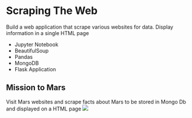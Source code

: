 # Scraping The Web
Build a web application that scrape various websites for data. Display information in a single HTML page

* Jupyter Notebook
* BeautifulSoup
* Pandas
* MongoDB 
* Flask Application

## Mission to Mars
Visit Mars websites and scrape facts about Mars to be stored in Mongo Db and displayed on a HTML page
![](App_Screenshots/mission_to_mars.png)
